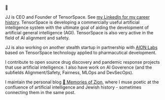 👋

JJ is CEO and Founder of TensorSpace. See [my LinkedIn for my career history](https://www.linkedin.com/in/jj-ben-joseph-53743b113/). TensorSpace is developing a commercially useful artificial intelligence system with the ultimate goal of aiding the development of artificial general intelligence (AGI). TensorSpace is also very active in the field of AI alignment and safety.

JJ is also working on another stealth startup in partnership with [AION Labs](https://aionlabs.com) based on TensorSpace technology applied to pharmacutical development.

I contribute to open source drug discovery and pandemic response projects that use artificial intelligence. I also have work on AI Goverence (and the subfields Alignment/Safety, Fairness, MLOps and DevSecOps).

I maintain the personal blog [🪬 Memories of Zion](https://www.memoriesofzion.com/), where I muse poetic at the confluence of artificial intelligence and Jewish history - sometimes connecting them in the same post.



<!---
jbenjoseph/jbenjoseph is a ✨ special ✨ repository because its `README.md` (this file) appears on your GitHub profile.
You can click the Preview link to take a look at your changes.
--->
